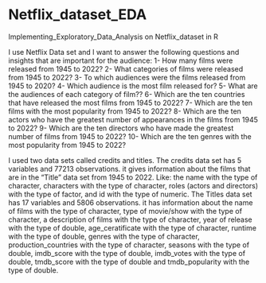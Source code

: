 # Netflix_dataset_EDA
Implementing_Exploratory_Data_Analysis on Netflix_dataset in R

I use Netflix Data set and I want to answer the following questions and insights that are important for the audience: 
1- How many films were released from 1945 to 2022? 
2- What categories of films were released from 1945 to 2022? 
3- To which audiences were the films released from 1945 to 2020?
4- Which audience is the most film released for? 
5- What are the audiences of each category of film?? 
6- Which are the ten countries that have released the most films from 1945 to 2022? 
7- Which are the ten films with the most popularity from 1945 to 2022? 
8- Which are the ten actors who have the greatest number of appearances in the films from 1945 to 2022? 
9- Which are the ten directors who have made the greatest number of films from 1945 to 2022? 
10- Which are the ten genres with the most popularity from 1945 to 2022?

I used two data sets called credits and titles. The credits data set has 5 variables and 77213 observations. 
it gives information about the films that are in the “Title” data set from 1945 to 2022. Like: 
the name with the type of character, characters with the type of character, roles (actors and directors) 
with the type of factor, and id with the type of numeric. 
The Titles data set has 17 variables and 5806 observations. it has information about the name of films 
with the type of character, type of movie/show with the type of character, a description of films with the 
type of character, year of release with the type of double, age_ceratificate with the type of character, 
runtime with the type of double, genres with the type of character, production_countries with the type of 
character, seasons with the type of double, imdb_score with the type of double, imdb_votes with the type 
of double, tmdb_score with the type of double and tmdb_popularity with the type of double. 
